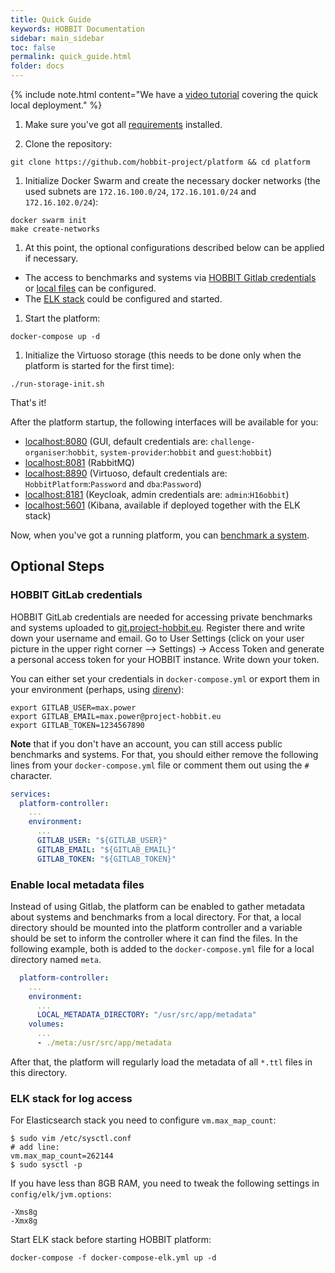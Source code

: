 ```yaml
---
title: Quick Guide
keywords: HOBBIT Documentation
sidebar: main_sidebar
toc: false
permalink: quick_guide.html
folder: docs
---
```


{% include note.html content="We have a [video tutorial](https://www.youtube.com/watch?v=ktAtwU55M6s) covering the quick local deployment." %}

1. Make sure you've got all [requirements](/requirements.html) installed.

1. Clone the repository:
```
git clone https://github.com/hobbit-project/platform && cd platform
```

1. Initialize Docker Swarm and create the necessary docker networks (the used subnets are `172.16.100.0/24`, `172.16.101.0/24` and `172.16.102.0/24`):
```
docker swarm init
make create-networks
```

1. At this point, the optional configurations described below can be applied if necessary. 
  * The access to benchmarks and systems via [HOBBIT Gitlab credentials](#hobbit-gitlab-credentials) or [local files](enable-local-metadata-files) can be configured.
  * The [ELK stack](#elk-stack-for-log-access) could be configured and started.

1. Start the platform:
```
docker-compose up -d 
```

1. Initialize the Virtuoso storage (this needs to be done only when the platform is started for the first time):
```
./run-storage-init.sh
```

That's it!

After the platform startup, the following interfaces will be available for you:
* [localhost:8080](http://localhost:8080/)
(GUI, default credentials are: `challenge-organiser`:`hobbit`, `system-provider`:`hobbit` and `guest`:`hobbit`)
* [localhost:8081](http://localhost:8081/)
(RabbitMQ)
* [localhost:8890](http://localhost:8890/)
(Virtuoso, default credentials are: `HobbitPlatform`:`Password` and `dba`:`Password`)
* [localhost:8181](http://localhost:8181/)
(Keycloak, admin credentials are: `admin`:`H16obbit`)
* [localhost:5601](http://localhost:5601/)
(Kibana, available if deployed together with the ELK stack)

Now, when you've got a running platform,
you can [benchmark a system](/benchmarking.html).

## Optional Steps

### HOBBIT GitLab credentials

HOBBIT GitLab credentials are needed for accessing private benchmarks and systems
uploaded to [git.project-hobbit.eu](https://git.project-hobbit.eu).
Register there and write down your username and email.
Go to User Settings (click on your user picture in the upper right corner --> Settings) -> Access Token and generate a personal access token for your HOBBIT instance. Write down your token.

You can either set your credentials in `docker-compose.yml`
or export them in your environment (perhaps, using [direnv](https://direnv.net/)):
```
export GITLAB_USER=max.power
export GITLAB_EMAIL=max.power@project-hobbit.eu
export GITLAB_TOKEN=1234567890
```

**Note** that if you don't have an account, you can still access public benchmarks and systems. For that, you should either remove the following lines from your `docker-compose.yml` file or comment them out using the `#` character.
```yaml
services:
  platform-controller:
    ...
    environment:
      ...
      GITLAB_USER: "${GITLAB_USER}"
      GITLAB_EMAIL: "${GITLAB_EMAIL}"
      GITLAB_TOKEN: "${GITLAB_TOKEN}"
```

### Enable local metadata files

Instead of using Gitlab, the platform can be enabled to gather metadata about systems and benchmarks from a local directory. For that, a local directory should be mounted into the platform controller and a variable should be set to inform the controller where it can find the files. In the following example, both is added to the `docker-compose.yml` file for a local directory named `meta`.
```yaml
  platform-controller:
    ...
    environment:
      ...
      LOCAL_METADATA_DIRECTORY: "/usr/src/app/metadata"
    volumes:
      ...
      - ./meta:/usr/src/app/metadata
```

After that, the platform will regularly load the metadata of all `*.ttl` files in this directory.

### ELK stack for log access

For Elasticsearch stack you need to configure `vm.max_map_count`:
```
$ sudo vim /etc/sysctl.conf
# add line:
vm.max_map_count=262144
$ sudo sysctl -p
```

If you have less than 8GB RAM, you need to tweak
the following settings in `config/elk/jvm.options`:
```
-Xms8g
-Xmx8g
```

Start ELK stack before starting HOBBIT platform:
```
docker-compose -f docker-compose-elk.yml up -d
```

